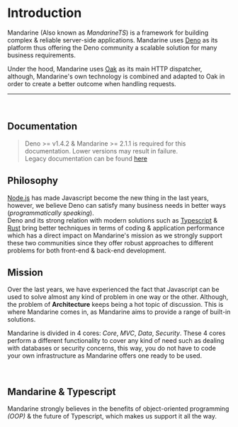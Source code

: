 # Introduction

Mandarine (Also known as _MandarineTS_) is a framework for building complex & reliable server-side applications. Mandarine uses [Deno](https://deno.land) as its platform thus offering the Deno community a scalable solution for many business requirements.  

Under the hood, Mandarine uses [Oak](https://oakserver.github.io/oak/) as its main HTTP dispatcher, although, Mandarine's own technology is combined and adapted to Oak in order to create a better outcome when handling requests.

----
&nbsp;
## Documentation
> Deno >= v1.4.2 & Mandarine >= 2.1.1 is required for this documentation. Lower versions may result in failure. <br> Legacy documentation can be found [here](https://mandarineframework.gitbook.io/mandarine-ts/)

## Philosophy
[Node.js](https://nodejs.org/en/) has made Javascript become the new thing in the last years, however, we believe Deno can satisfy many business needs in better ways (_programmatically speaking_).  
Deno and its strong relation with modern solutions such as [Typescript](https://www.typescriptlang.org/) & [Rust](https://www.rust-lang.org/) bring better techniques in terms of coding & application performance which has a direct impact on Mandarine's mission as we strongly support these two communities since they offer robust approaches to different problems for both front-end & back-end development.

## Mission
Over the last years, we have experienced the fact that Javascript can be used to solve almost any kind of problem in one way or the other. Although, the problem of **Architecture** keeps being a hot topic of discussion. This is where Mandarine comes in, as Mandarine aims to provide a range of built-in solutions.

Mandarine is divided in 4 cores: _Core_, _MVC_, _Data_, _Security_. These 4 cores perform a different functionality to cover any kind of need such as dealing with databases or security concerns, this way, you do not have to code your own infrastructure as Mandarine offers one ready to be used.

&nbsp;
## Mandarine & Typescript
Mandarine strongly believes in the benefits of object-oriented programming _(OOP)_ & the future of Typescript, which makes us support it all the way.
